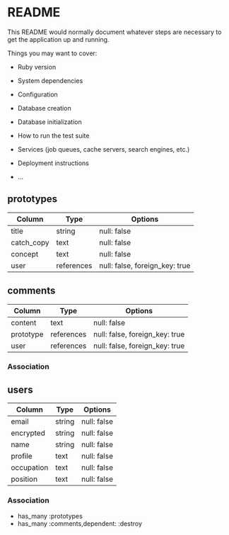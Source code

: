 # README

This README would normally document whatever steps are necessary to get the
application up and running.

Things you may want to cover:

* Ruby version

* System dependencies

* Configuration

* Database creation

* Database initialization

* How to run the test suite

* Services (job queues, cache servers, search engines, etc.)

* Deployment instructions

* ...


## prototypes
| Column | Type       | Options                        |
| ------ | ---------- | ------------------------------ |
| title   | string | null: false |
| catch_copy  | text | null: false |
| concept   | text | null: false |
| user  | references | null: false, foreign_key: true |

## comments
| Column | Type       | Options                        |
| ------ | ---------- | ------------------------------ |
| content   | text | null: false |
| prototype  | references | null: false, foreign_key: true |
| user   | references | null: false, foreign_key: true |

### Association

## users
| Column | Type       | Options                        |
| ------ | ---------- | ------------------------------ |
| email   | string | null: false |
| encrypted  | string | null: false |
| name   | string | null: false |
| profile   | text | null: false |
| occupation   | text | null: false |
| position   | text | null: false |


### Association
- has_many :prototypes
- has_many :comments,dependent: :destroy